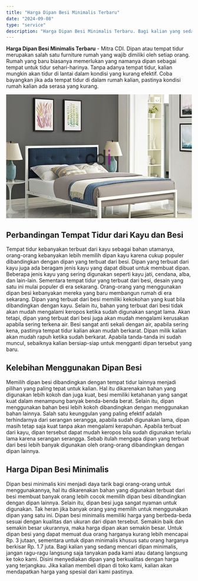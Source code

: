 ```yaml
---
title: "Harga Dipan Besi Minimalis Terbaru"
date: "2024-09-08"
type: "service"
description: "Harga Dipan Besi Minimalis Terbaru. Bagi kalian yang sedang mencari dipan minimalis, jangan ragu-ragu langsung saja tanyakan pada kami atau datang langsung k..."
---
```


**Harga Dipan Besi Minimalis Terbaru** - Mitra CDI. Dipan atau tempat tidur merupakan salah satu furniture rumah yang wajib dimiliki oleh setiap orang. Rumah yang baru biasanya memerlukan yang namanya dipan sebagai tempat untuk tidur sehari-harinya. Tanpa adanya tempat tidur, kalian mungkin akan tidur di lantai dalam kondisi yang kurang efektif. Coba bayangkan jika ada tempat tidur di dalam rumah kalian, pastinya kondisi rumah kalian ada serasa yang kurang.

![Harga Dipan Besi Minimalis](/images/blog/dipan-besi-001.jpg)

## Perbandingan Tempat Tidur dari Kayu dan Besi
Tempat tidur kebanyakan terbuat dari kayu sebagai bahan utamanya, orang-orang kebanyakan lebih memilih dipan kayu karena cukup populer dibandingkan dengan dipan yang terbuat dari besi. Dipan yang terbuat dari kayu juga ada beragam jenis kayu yang dapat dibuat untuk membuat dipan. Beberapa jenis kayu yang sering digunakan seperti kayu jati, cendana, alba, dan lain-lain.
Sementara tempat tidur yang terbuat dari besi, desain yang satu ini mulai populer di era sekarang. Orang-orang yang menggunakan dipan besi kebanyakan mereka yang baru membangun rumah di era sekarang. Dipan yang terbuat dari besi memiliki kekokohan yang kuat bila dibandingkan dengan kayu. Selain itu, bahan yang terbuat dari besi tidak akan mudah mengalami keropos ketika sudah digunakan sangat lama.
Akan tetapi, dipan yang terbuat dari besi juga akan mudah mengalami kerusakan apabila sering terkena air. Besi sangat anti sekali dengan air, apabila sering kena, pastinya tempat tidur kalian akan mudah berkarat. Dipan milik kalian akan mudah rapuh ketika sudah berkarat. Apabila tanda-tanda ini sudah muncul, sebaiknya kalian bersiap-siap untuk mengganti dipan tersebut yang baru.
## Kelebihan Menggunakan Dipan Besi
Memilih dipan besi dibandingkan dengan tempat tidur lainnya menjadi pilihan yang paling tepat untuk kalian. Hal itu dikarenakan bahan yang digunakan lebih kokoh dan juga kuat, besi memiliki ketahanan yang sangat kuat dalam menampung banyak benda-benda berat. Selain itu, dipan menggunakan bahan besi lebih kokoh dibandingkan dengan menggunakan bahan lainnya.
Salah satu keunggulan yang paling efektif adalah terhindarnya dari serangan serangga, apabila sudah digunakan lama, dipan masih tetap saja kuat tanpa akan mengalami kerapuhan. Apabila terbuat dari kayu, dipan tersebut dapat mudah keropos bila sudah digunakan terlalu lama karena serangan serangga. Sebab itulah mengapa dipan yang terbuat dari besi lebih banyak digunakan oleh orang-orang dibandingkan dengan dipan lainnya.
## Harga Dipan Besi Minimalis
Dipan besi minimalis kini menjadi daya tarik bagi orang-orang untuk menggunakannya, hal itu dikarenakan bahan yang digunakan terbuat dari besi membuat banyak orang lebih cocok memilih dipan besi dibandingkan dengan dipan lainnya. Selain itu, dipan besi juga sangat nyaman untuk digunakan. Tak heran jika banyak orang yang memilih untuk menggunakan dipan yang satu ini.
Dipan besi minimalis memiliki harga yang berbeda-beda sesuai dengan kualitas dan ukuran dari dipan tersebut. Semakin baik dan semakin besar ukurannya, maka harga dipan akan semakin besar. Untuk dipan besi yang dapat memuat dua orang harganya kurang lebih mencapai Rp. 3 jutaan, sementara untuk dipan minimalis khusus satu orang harganya berkisar Rp. 1.7 juta.
Bagi kalian yang sedang mencari dipan minimalis, jangan ragu-ragu langsung saja tanyakan pada kami atau datang langsung ke toko kami. Disini menyediakan dipan yang berkualitas dengan harga yang terjangkau. Jika kalian membeli dipan di toko kami, kalian akan mendapatkan harga yang spesial dari kami pastinya.
